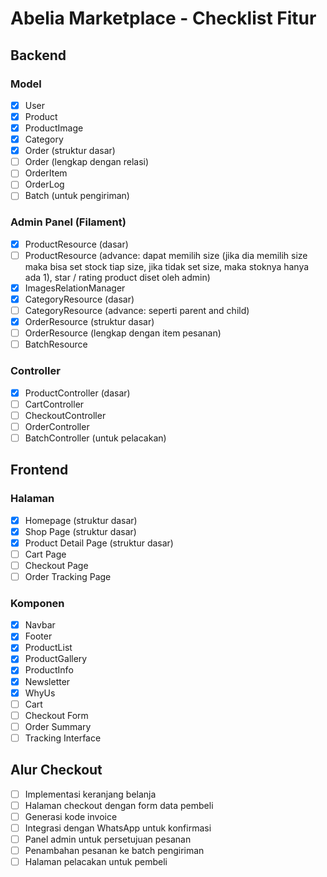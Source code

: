 # Abelia Marketplace - Checklist Fitur

## Backend

### Model
- [x] User
- [x] Product
- [x] ProductImage
- [x] Category
- [x] Order (struktur dasar)
- [ ] Order (lengkap dengan relasi)
- [ ] OrderItem
- [ ] OrderLog
- [ ] Batch (untuk pengiriman)

### Admin Panel (Filament)
- [x] ProductResource (dasar)
- [ ] ProductResource (advance: dapat memilih size (jika dia memilih size maka bisa set stock tiap size, jika tidak set size, maka stoknya hanya ada 1), star / rating product diset oleh admin)
- [x] ImagesRelationManager
- [x] CategoryResource (dasar)
- [ ] CategoryResource (advance: seperti parent and child)
- [x] OrderResource (struktur dasar)
- [ ] OrderResource (lengkap dengan item pesanan)
- [ ] BatchResource

### Controller
- [x] ProductController (dasar)
- [ ] CartController
- [ ] CheckoutController
- [ ] OrderController
- [ ] BatchController (untuk pelacakan)

## Frontend

### Halaman
- [x] Homepage (struktur dasar)
- [x] Shop Page (struktur dasar)
- [x] Product Detail Page (struktur dasar)
- [ ] Cart Page
- [ ] Checkout Page
- [ ] Order Tracking Page

### Komponen
- [x] Navbar
- [x] Footer
- [x] ProductList
- [x] ProductGallery
- [x] ProductInfo
- [x] Newsletter
- [x] WhyUs
- [ ] Cart
- [ ] Checkout Form
- [ ] Order Summary
- [ ] Tracking Interface

## Alur Checkout
- [ ] Implementasi keranjang belanja
- [ ] Halaman checkout dengan form data pembeli
- [ ] Generasi kode invoice
- [ ] Integrasi dengan WhatsApp untuk konfirmasi
- [ ] Panel admin untuk persetujuan pesanan
- [ ] Penambahan pesanan ke batch pengiriman
- [ ] Halaman pelacakan untuk pembeli